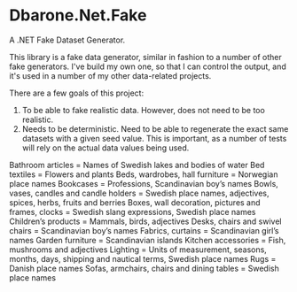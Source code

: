 # Dbarone.Net.Fake
A .NET Fake Dataset Generator.

This library is a fake data generator, similar in fashion to a number of other fake generators. I've build my own one, so that I can control the output, and it's used in a number of my other data-related projects.

There are a few goals of this project:
1. To be able to fake realistic data. However, does not need to be too realistic.
2. Needs to be deterministic. Need to be able to regenerate the exact same datasets with a given seed value. This is important, as a number of tests will rely on the actual data values being used.



Bathroom articles = Names of Swedish lakes and bodies of water Bed
textiles = Flowers and plants
Beds, wardrobes, hall furniture = Norwegian place names
Bookcases = Professions, Scandinavian boy’s names
Bowls, vases, candles and candle holders = Swedish place names, adjectives, spices, herbs, fruits and berries
Boxes, wall decoration, pictures and frames, clocks = Swedish slang expressions, Swedish place names
Children’s products = Mammals, birds, adjectives
Desks, chairs and swivel chairs = Scandinavian boy’s names
Fabrics, curtains = Scandinavian girl’s names
Garden furniture = Scandinavian islands
Kitchen accessories = Fish, mushrooms and adjectives
Lighting = Units of measurement, seasons, months, days, shipping and nautical terms, Swedish place names
Rugs = Danish place names
Sofas, armchairs, chairs and dining tables = Swedish place names